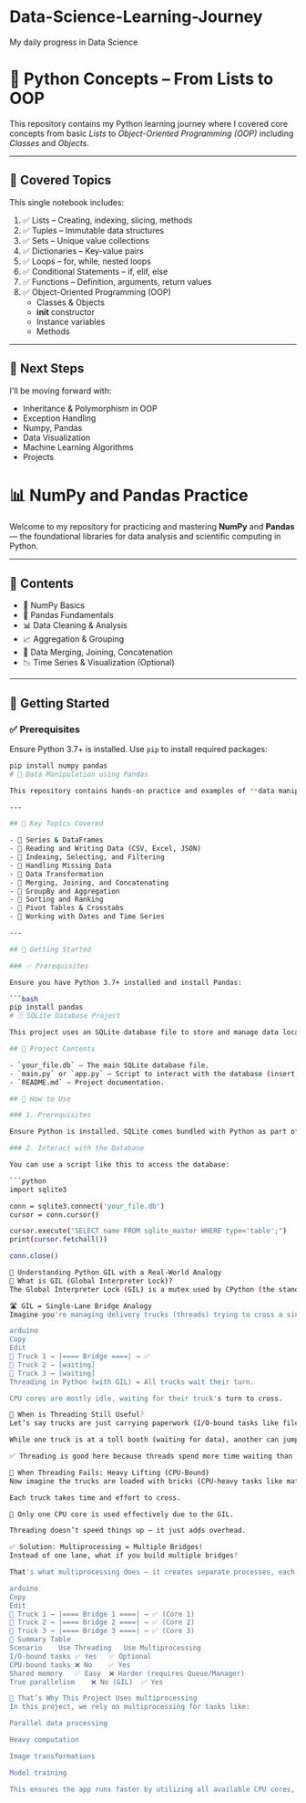 # Data-Science-Learning-Journey
My daily progress in Data Science
# 🧠 Python Concepts – From Lists to OOP

This repository contains my Python learning journey where I covered core concepts from basic *Lists* to *Object-Oriented Programming (OOP)* including *Classes* and *Objects*.

---

## 📘 Covered Topics

This single notebook includes:

1. ✅ Lists – Creating, indexing, slicing, methods  
2. ✅ Tuples – Immutable data structures  
3. ✅ Sets – Unique value collections  
4. ✅ Dictionaries – Key-value pairs  
5. ✅ Loops – for, while, nested loops  
6. ✅ Conditional Statements – if, elif, else  
7. ✅ Functions – Definition, arguments, return values  
8. ✅ Object-Oriented Programming (OOP)  
   - Classes & Objects  
   - __init__ constructor  
   - Instance variables  
   - Methods  

---

## 🚀 Next Steps

I'll be moving forward with:

- Inheritance & Polymorphism in OOP  
- Exception Handling  
- Numpy, Pandas  
- Data Visualization  
- Machine Learning Algorithms  
- Projects

# 📊 NumPy and Pandas Practice

Welcome to my repository for practicing and mastering **NumPy** and **Pandas** — the foundational libraries for data analysis and scientific computing in Python.

---

## 📌 Contents

- 🧮 NumPy Basics
- 🐼 Pandas Fundamentals
- 📊 Data Cleaning & Analysis
- 📈 Aggregation & Grouping
- 🔄 Data Merging, Joining, Concatenation
- 📉 Time Series & Visualization (Optional)

---

## 🚀 Getting Started

### ✅ Prerequisites

Ensure Python 3.7+ is installed. Use `pip` to install required packages:

```bash
pip install numpy pandas
# 🐼 Data Manipulation using Pandas

This repository contains hands-on practice and examples of **data manipulation techniques using Pandas**, a powerful Python library for data analysis. The focus is on real-world tasks like cleaning, transforming, and analyzing structured data effectively.

---

## 📌 Key Topics Covered

- 🔹 Series & DataFrames
- 🔹 Reading and Writing Data (CSV, Excel, JSON)
- 🔹 Indexing, Selecting, and Filtering
- 🔹 Handling Missing Data
- 🔹 Data Transformation
- 🔹 Merging, Joining, and Concatenating
- 🔹 GroupBy and Aggregation
- 🔹 Sorting and Ranking
- 🔹 Pivot Tables & Crosstabs
- 🔹 Working with Dates and Time Series

---

## 🚀 Getting Started

### ✅ Prerequisites

Ensure you have Python 3.7+ installed and install Pandas:

```bash
pip install pandas
# 🗄️ SQLite Database Project

This project uses an SQLite database file to store and manage data locally without the need for a dedicated database server.

## 📁 Project Contents

- `your_file.db` – The main SQLite database file.
- `main.py` or `app.py` – Script to interact with the database (insert, query, update, delete).
- `README.md` – Project documentation.

## 🐍 How to Use

### 1. Prerequisites

Ensure Python is installed. SQLite comes bundled with Python as part of the `sqlite3` module.

### 2. Interact with the Database

You can use a script like this to access the database:

```python
import sqlite3

conn = sqlite3.connect('your_file.db')
cursor = conn.cursor()

cursor.execute("SELECT name FROM sqlite_master WHERE type='table';")
print(cursor.fetchall())

conn.close()

🚦 Understanding Python GIL with a Real-World Analogy
🧠 What is GIL (Global Interpreter Lock)?
The Global Interpreter Lock (GIL) is a mutex used by CPython (the standard Python implementation) to ensure that only one thread executes Python bytecode at a time, even on multi-core processors.

🛣️ GIL = Single-Lane Bridge Analogy
Imagine you're managing delivery trucks (threads) trying to cross a single-lane bridge (the GIL). No matter how many trucks (threads) you have or how many drivers (CPU cores) are available, only one truck can cross at a time.

arduino
Copy
Edit
🚚 Truck 1 → |==== Bridge ====| → ✅
🚚 Truck 2 → [waiting]
🚚 Truck 3 → [waiting]
Threading in Python (with GIL) = All trucks wait their turn.

CPU cores are mostly idle, waiting for their truck's turn to cross.

🔁 When is Threading Still Useful?
Let’s say trucks are just carrying paperwork (I/O-bound tasks like file I/O, API requests):

While one truck is at a toll booth (waiting for data), another can jump on the bridge.

✅ Threading is good here because threads spend more time waiting than computing.

🧱 When Threading Fails: Heavy Lifting (CPU-Bound)
Now imagine the trucks are loaded with bricks (CPU-heavy tasks like math, image processing).

Each truck takes time and effort to cross.

🚫 Only one CPU core is used effectively due to the GIL.

Threading doesn’t speed things up — it just adds overhead.

✅ Solution: Multiprocessing = Multiple Bridges!
Instead of one lane, what if you build multiple bridges?

That's what multiprocessing does — it creates separate processes, each with its own Python interpreter and memory space. Now each truck can cross its own bridge at the same time using different CPU cores.

arduino
Copy
Edit
🚚 Truck 1 → |==== Bridge 1 ====| → ✅ (Core 1)
🚚 Truck 2 → |==== Bridge 2 ====| → ✅ (Core 2)
🚚 Truck 3 → |==== Bridge 3 ====| → ✅ (Core 3)
📌 Summary Table
Scenario	Use Threading	Use Multiprocessing
I/O-bound tasks	✅ Yes	✅ Optional
CPU-bound tasks	❌ No	✅ Yes
Shared memory	✅ Easy	❌ Harder (requires Queue/Manager)
True parallelism	❌ No (GIL)	✅ Yes

🔧 That’s Why This Project Uses multiprocessing
In this project, we rely on multiprocessing for tasks like:

Parallel data processing

Heavy computation

Image transformations

Model training

This ensures the app runs faster by utilizing all available CPU cores, bypassing the GIL limitation.



